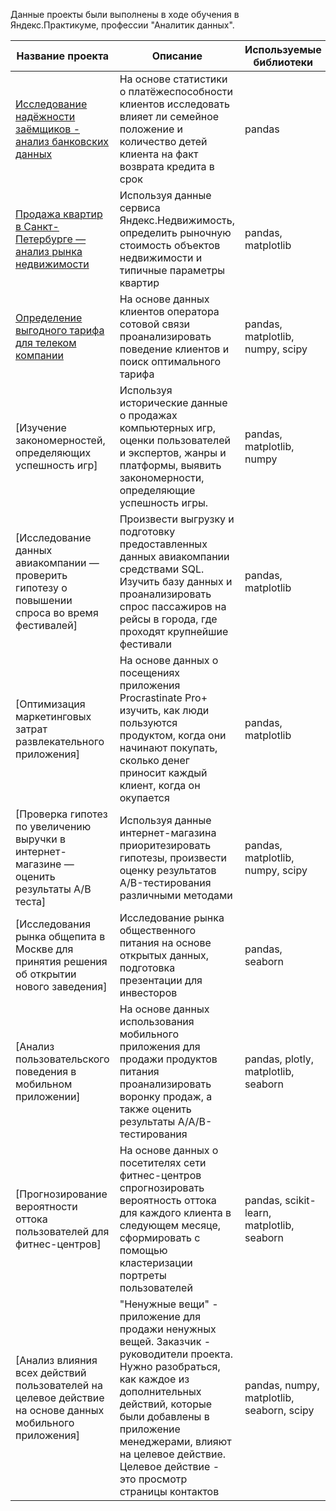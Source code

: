 Данные проекты были выполнены в ходе обучения в Яндекс.Практикуме, профессии "Аналитик данных".


| Название проекта | Описание | Используемые библиотеки | Название папки |
|---------- | ----------- | ------------ | ------------ |
| [Исследование надёжности заёмщиков - анализ банковских данных](https://github.com/Atokareva/Yandex-praktikum-projects/blob/main/Bank_data/Bank_data.ipynb) | На основе статистики о платёжеспособности клиентов исследовать влияет ли семейное положение и количество детей клиента на факт возврата кредита в срок | pandas | Bank_data |
| [Продажа квартир в Санкт-Петербурге — анализ рынка недвижимости](https://github.com/Atokareva/Yandex-praktikum-projects/blob/main/Apartments_data/Apartments_data.ipynb) | Используя данные сервиса Яндекс.Недвижимость, определить рыночную стоимость объектов недвижимости и типичные параметры квартир | pandas, matplotlib | Apartments_data |
| [Определение выгодного тарифа для телеком компании](https://github.com/Atokareva/Yandex-praktikum-projects/blob/main/Telecom/Telecom.ipynb) | На основе данных клиентов оператора сотовой связи проанализировать поведение клиентов и поиск оптимального тарифа | pandas, matplotlib, numpy, scipy | Telecom |
| [Изучение закономерностей, определяющих успешность игр] | Используя исторические данные о продажах компьютерных игр, оценки пользователей и экспертов, жанры и платформы, выявить закономерности, определяющие успешность игры. |pandas, matplotlib, numpy | Game_data |
| [Исследование данных авиакомпании — проверить гипотезу о повышении спроса во время фестивалей] | Произвести выгрузку и подготовку предоставленных данных авиакомпании средствами SQL.  Изучить базу данных и проанализировать спрос пассажиров на рейсы в города, где проходят крупнейшие фестивали | pandas, matplotlib | Airline_data |
| [Оптимизация маркетинговых затрат развлекательного приложения] | На основе данных о посещениях приложения Procrastinate Pro+ изучить, как люди пользуются продуктом, когда они начинают покупать, сколько денег приносит каждый клиент, когда он окупается | pandas, matplotlib | Entertainment_app |
| [Проверка гипотез по увеличению выручки в интернет-магазине — оценить результаты A/B теста] | Используя данные интернет-магазина приоритезировать гипотезы, произвести оценку результатов A/B-тестирования различными методами | pandas, matplotlib, numpy, scipy | Online_store|
| [Исследования рынка общепита в Москве для принятия решения об открытии нового заведения] | Исследование рынка общественного питания на основе открытых данных, подготовка презентации для инвесторов | pandas, seaborn | Catering_market |
| [Анализ пользовательского поведения в мобильном приложении] | На основе данных использования мобильного приложения для продажи продуктов питания проанализировать воронку продаж, а также оценить результаты A/A/B-тестирования  | pandas, plotly, matplotlib, seaborn | Products_app |
| [Прогнозирование вероятности оттока пользователей для фитнес-центров] | На основе данных о посетителях сети фитнес-центров спрогнозировать вероятность оттока для каждого клиента в следующем месяце, сформировать с помощью кластеризации портреты пользователей | pandas, scikit-learn, matplotlib, seaborn | Fitness_chainи |
| [Анализ влияния всех действий пользователей на целевое действие на основе данных мобильного приложения] | "Ненужные вещи" - приложение для продажи ненужных вещей. Заказчик - руководители проекта. Нужно разобраться, как каждое из дополнительных действий, которые были добавлены в приложение менеджерами, влияют на целевое действие. Целевое действие - это просмотр страницы контактов | pandas, numpy, matplotlib, seaborn, scipy | Unnecessary_things_app |


